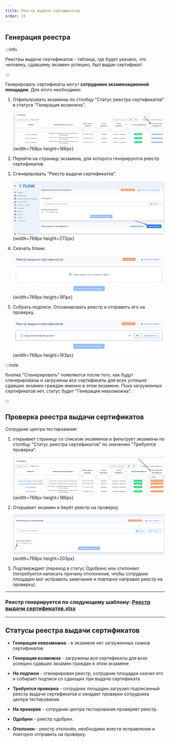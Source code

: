 ```yaml
---
title: Реестр выдачи сертификатов
order: 15
---
```


## Генерация реестра

:::info 

Реестры выдачи сертификатов - таблица, где будет указано, что человеку, сдавшему экзамен успешно,  был выдан сертификат.

:::

Генерировать сертификаты могут **сотрудники экзаменационной площадки**. Для этого необходимо:

1. Отфильтровать экзамены по столбцу "Статус реестра сертификатов" в статусе "Генерация возможна".

   ![](./reestr-vydachi-sertifikatov.png){width=768px height=166px}

2. Перейти на страницу экзамена, для которого генерируется  реестр сертификатов.

3. Сгенерировать "Реестр выдачи сертификатов".

   ![](./reestr-vydachi-sertifikatov-2.png){width=768px height=272px}

4. Скачать бланк.

   ![](./reestr-vydachi-sertifikatov-3.png){width=768px height=191px}

5. Собрать подписи. Отсканировать реестр и отправить его на проверку.

   ![](./reestr-vydachi-sertifikatov-4.png){width=768px height=163px}

:::note 

Кнопка "Сгенерировать" появляется после того, как будут сгенерированы и загружены все сертификаты для всех успешно сдавших экзамен граждан именно в этом экзамене. Пока загруженных сертификатов нет, статус будет "Генерация невозможна".

:::

## Проверка реестра выдачи сертификатов

Сотрудник центра тестирования:

1. открывает страницу со списком экзаменов и фильтрует экзамены по столбцу "Статус реестра сертификатов" по значению "Требуется проверка".

   ![](./reestr-vydachi-sertifikatov-5.png){width=768px height=186px}

2. Открывает экзамен и берёт реестр на проверку.

   ![](./reestr-vydachi-sertifikatov-6.png){width=768px height=203px}

3. Подтверждает (переход в статус Одобрен) или отклоняет (потребуется написать причину отклонения, чтобы сотрудник площадки мог исправить замечания и повторно направил реестр на проверку).

---

### Реестр генерируется по следующему шаблону: [Реестр выдачи сертификатов.xlsx](<./Реестр выдачи сертификатов.xlsx>)

---

## Статусы реестра выдачи сертификатов

-  **Генерация невозможна** - в экзамене нет загруженных сканов сертификатов

-  **Генерация возможна** -  загружены все сертификаты для всех успешно сдавших экзамен граждан в этом экзамене

-  **На подписи** - сгенерирован реестр, сотрудник площадки скачал его и собирает подписи со сдающих при выдаче сертификата

-  **Требуется проверка** - сотрудник площадки загрузил подписанный реестр выдачи сертификатов и ожидает проверки сотрудника центра тестирования.

-  **На проверке** - сотрудник центра тестирования проверяет реестр.

-  **Одобрен** - реестр одобрен.

-  **Отклонен** - реестр отклонён, необходимо внести исправления и повторно отправить на проверку.


